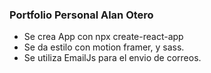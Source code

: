 ### Portfolio Personal Alan Otero

- Se crea App con npx create-react-app
- Se da estilo con motion framer, y sass.
- Se utiliza EmailJs para el envio de correos.

